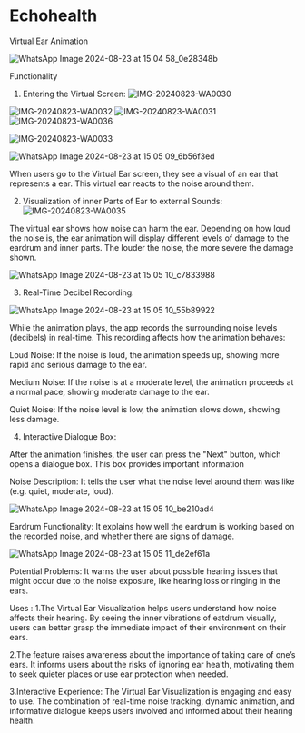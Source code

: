# Echohealth
Virtual Ear Animation  

![WhatsApp Image 2024-08-23 at 15 04 58_0e28348b](https://github.com/user-attachments/assets/7bbe4a4f-40b7-4923-8fc6-f5592616efd5)

Functionality
1. Entering the Virtual Screen:
![IMG-20240823-WA0030](https://github.com/user-attachments/assets/6cc36ca3-b74a-4f0c-b9a8-2a8d9be90dc4)

![IMG-20240823-WA0032](https://github.com/user-attachments/assets/8e3bc787-0f52-47c7-b0ab-da4037226f6d)
![IMG-20240823-WA0031](https://github.com/user-attachments/assets/dfd29b34-3020-49b9-ae3d-fcfd32b52358)
![IMG-20240823-WA0036](https://github.com/user-attachments/assets/7bf96daa-8fbb-46b0-a751-e31ba4143002)


![IMG-20240823-WA0033](https://github.com/user-attachments/assets/301adafd-66bd-4eda-b584-40a101d9586e)




![WhatsApp Image 2024-08-23 at 15 05 09_6b56f3ed](https://github.com/user-attachments/assets/0cb2e1a0-c497-4e55-bd2d-e28546305837)


When users go to the Virtual Ear screen, they see a visual of an ear that represents a ear. This virtual ear reacts to the noise around them.

2.  Visualization of inner Parts of Ear to external Sounds:
![IMG-20240823-WA0035](https://github.com/user-attachments/assets/ffe6487e-4627-4742-816d-010e18743e88)


The virtual ear shows how noise can harm the ear. Depending on how loud the noise is, the ear animation will display different levels of damage to the eardrum and inner parts. The louder the noise, the more severe the damage shown.

![WhatsApp Image 2024-08-23 at 15 05 10_c7833988](https://github.com/user-attachments/assets/c4f337e0-5d94-439a-98cb-216799b0d368)


3. Real-Time Decibel Recording:

![WhatsApp Image 2024-08-23 at 15 05 10_55b89922](https://github.com/user-attachments/assets/f55b7f87-5d05-41f5-b72e-9a4b0f685e84)

While the animation plays, the app records the surrounding noise levels (decibels) in real-time. This recording affects how the animation behaves:


Loud Noise: If the noise is loud, the animation speeds up, showing more rapid and serious damage to the ear.





Medium Noise: If the noise is at a moderate level, the animation proceeds at a normal pace, showing moderate damage to the ear.




Quiet Noise: If the noise level is low, the animation slows down, showing less damage.


4. Interactive Dialogue Box:

After the animation finishes, the user can press the "Next" button, which opens a dialogue box. This box provides important information

Noise Description: It tells the user what the noise level around them was like (e.g. quiet, moderate, loud).

![WhatsApp Image 2024-08-23 at 15 05 10_be210ad4](https://github.com/user-attachments/assets/7ae8d5e1-3788-40e6-a97e-4b8b6bc0a424)


Eardrum Functionality: It explains how well the eardrum is working based on the recorded noise, and whether there are signs of damage.

![WhatsApp Image 2024-08-23 at 15 05 11_de2ef61a](https://github.com/user-attachments/assets/dadfacfa-5561-4489-a489-3767056efc7a)


Potential Problems: It warns the user about possible hearing issues that might occur due to the noise exposure, like hearing loss or ringing in the ears.


Uses :
1.The Virtual Ear Visualization helps users understand how noise affects their hearing. By seeing the inner vibrations of eatdrum visually, users can better grasp the immediate impact of their environment on their ears.

2.The feature raises awareness about the importance of taking care of one’s ears. It informs users about the risks of ignoring ear health, motivating them to seek quieter places or use ear protection when needed.

3.Interactive Experience:
The Virtual Ear Visualization is engaging and easy to use. The combination of real-time noise tracking, dynamic animation, and informative dialogue keeps users involved and informed about their hearing health.
